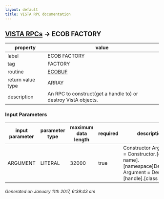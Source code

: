 ```yaml
---
layout: default
title: VISTA RPC documentation
---
```




## [VISTA RPCs](TableOfContent.md) &#8594; ECOB FACTORY 

 property | value 
--- | --- 
 label | ECOB FACTORY
 tag | FACTORY
 routine | [ECOBUF](http://code.osehra.org/dox/Routine_ECOBUF_source.html)
 return value type | ARRAY
 description | An RPC to construct(get a handle to) or destroy VistA objects.

### Input Parameters

| input parameter | parameter type | maximum data length | required | description | 
| --- | --- | --- | --- | --- | 
| ARGUMENT | LITERAL | 32000 | true | Constructor Argument = Constructor.[class name].[namespace]Destructor Argument = Destructor.[handle].[class name] | 




 ###### Generated on January 11th 2017, 6:39:43 am